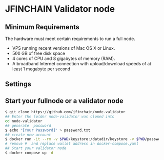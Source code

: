 # JFINCHAIN Validator node

## Minimum Requirements
The hardware must meet certain requirements to run a full node.
- VPS running recent versions of Mac OS X or Linux.
- 500 GB of free disk space
- 4 cores of CPU and 8 gigabytes of memory (RAM).
- A broadband Internet connection with upload/download speeds of at least 1 megabyte per second

## Settings
 
## Start your fullnode or a validator node
```bash
$ git clone https://github.com/jfinchain/node-validator
## Enter the folder node-validator was cloned into
cd node-validator
## generate  password
$ echo "[Your Password]" > password.txt
## create new account
$ docker run -it --rm -v $PWD/keystore:/datadir/keystore -v $PWD/password.txt:/datadir/password.txt domecloud/jfin-node:latest geth  --datadir /datadir --password /datadir/password.txt account new
# remove #  and replace wallet address in docker-compose.yaml
## Start your validator node
$ docker compose up -d 
```
